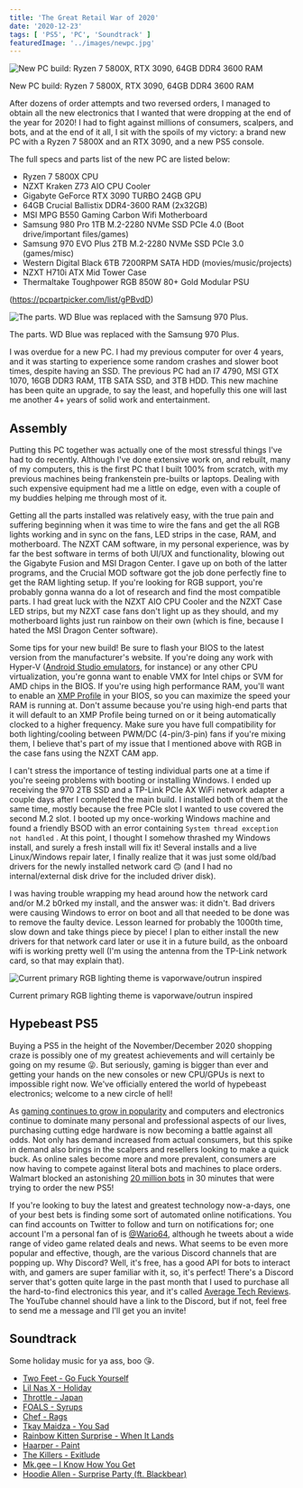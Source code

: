 ```yaml
---
title: 'The Great Retail War of 2020'
date: '2020-12-23'
tags: [ 'PS5', 'PC', 'Soundtrack' ]
featuredImage: '../images/newpc.jpg'
---
```


<img src="../images/newpc.jpg" alt="New PC build: Ryzen 7 5800X, RTX 3090, 64GB DDR4 3600 RAM">

<p class="centeredContent">
  New PC build: Ryzen 7 5800X, RTX 3090, 64GB DDR4 3600 RAM
</p>

After dozens of order attempts and two reversed orders, I managed to obtain all the new electronics that I wanted that were dropping at the end of the year for 2020! I had to fight against millions of consumers, scalpers, and bots, and at the end of it all, I sit with the spoils of my victory: a brand new PC with a Ryzen 7 5800X and an RTX 3090, and a new PS5 console.

The full specs and parts list of the new PC are listed below:

- Ryzen 7 5800X CPU
- NZXT Kraken Z73 AIO CPU Cooler
- Gigabyte GeForce RTX 3090 TURBO 24GB GPU
- 64GB Crucial Ballistix DDR4-3600 RAM (2x32GB)
- MSI MPG B550 Gaming Carbon Wifi Motherboard
- Samsung 980 Pro 1TB M.2-2280 NVMe SSD PCIe 4.0 (Boot drive/important files/games)
- Samsung 970 EVO Plus 2TB M.2-2280 NVMe SSD PCIe 3.0 (games/misc)
- Western Digital Black 6TB 7200RPM SATA HDD (movies/music/projects)
- NZXT H710i ATX Mid Tower Case
- Thermaltake Toughpower RGB 850W 80+ Gold Modular PSU

<p class="centeredContent">
  (<a href="https://pcpartpicker.com/list/gPBvdD">https://pcpartpicker.com/list/gPBvdD</a>)
</p>

<img src="../images/parts.jpg" alt="The parts. WD Blue was replaced with the Samsung 970 Plus.">

<p class="centeredContent">
  The parts. WD Blue was replaced with the Samsung 970 Plus.
</p>

I was overdue for a new PC. I had my previous computer for over 4 years, and it was starting to experience some random crashes and slower boot times, despite having an SSD. The previous PC had an I7 4790, MSI GTX 1070, 16GB DDR3 RAM, 1TB SATA SSD, and 3TB HDD. This new machine has been quite an upgrade, to say the least, and hopefully this one will last me another 4+ years of solid work and entertainment.

## Assembly

Putting this PC together was actually one of the most stressful things I've had to do recently. Although I've done extensive work on, and rebuilt, many of my computers, this is the first PC that I built 100% from scratch, with my previous machines being frankenstein pre-builts or laptops. Dealing with such expensive equipment had me a little on edge, even with a couple of my buddies helping me through most of it.

Getting all the parts installed was relatively easy, with the true pain and suffering beginning when it was time to wire the fans and get the all RGB lights working and in sync on the fans, LED strips in the case, RAM, and motherboard. The NZXT CAM software, in my personal experience, was by far the best software in terms of both UI/UX and functionality, blowing out the Gigabyte Fusion and MSI Dragon Center. I gave up on both of the latter programs, and the Crucial MOD software got the job done perfectly fine to get the RAM lighting setup. If you're looking for RGB support, you're probably gonna wanna do a lot of research and find the most compatible parts. I had great luck with the NZXT AIO CPU Cooler and the NZXT Case LED strips, but my NZXT case fans don't light up as they should, and my motherboard lights just run rainbow on their own (which is fine, because I hated the MSI Dragon Center software).

Some tips for your new build! Be sure to flash your BIOS to the latest version from the manufacturer's website. If you're doing any work with Hyper-V ([Android Studio emulators](https://androidstudio.googleblog.com/2019/10/android-emulator-hypervisor-driver-for.html), for instance) or any other CPU virtualization, you're gonna want to enable VMX for Intel chips or SVM for AMD chips in the BIOS. If you're using high performance RAM, you'll want to enable an [XMP Profile](https://www.pcgamer.com/what-are-xmp-profiles-and-how-do-i-use-them/) in your BIOS, so you can maximize the speed your RAM is running at. Don't assume because you're using high-end parts that it will default to an XMP Profile being turned on or it being automatically clocked to a higher frequency. Make sure you have full compatibility for both lighting/cooling between PWM/DC (4-pin/3-pin) fans if you're mixing them, I believe that's part of my issue that I mentioned above with RGB in the case fans using the NZXT CAM app.

I can't stress the importance of testing individual parts one at a time if you're seeing problems with booting or installing Windows. I ended up receiving the 970 2TB SSD and a TP-Link PCIe AX WiFi network adapter a couple days after I completed the main build. I installed both of them at the same time, mostly because the free PCIe slot I wanted to use covered the second M.2 slot. I booted up my once-working Windows machine and found a friendly BSOD with an error containing `System thread exception not handled` . At this point, I thought I somehow thrashed my Windows install, and surely a fresh install will fix it! Several installs and a live Linux/Windows repair later, I finally realize that it was just some old/bad drivers for the newly installed network card 🙃 (and I had no internal/external disk drive for the included driver disk).

I was having trouble wrapping my head around how the network card and/or M.2 b0rked my install, and the answer was: it didn't. Bad drivers were causing Windows to error on boot and all that needed to be done was to remove the faulty device. Lesson learned for probably the 1000th time, slow down and take things piece by piece! I plan to either install the new drivers for that network card later or use it in a future build, as the onboard wifi is working pretty well (I'm using the antenna from the TP-Link network card, so that may explain that).

<img src="../images/vaporwave.jpg" alt="Current primary RGB lighting theme is vaporwave/outrun inspired">

<p class="centeredContent">
  Current primary RGB lighting theme is vaporwave/outrun inspired
</p>

## Hypebeast PS5

Buying a PS5 in the height of the November/December 2020 shopping craze is possibly one of my greatest achievements and will certainly be going on my resume 😜. But seriously, gaming is bigger than ever and getting your hands on the new consoles or new CPU/GPUs is next to impossible right now. We've officially entered the world of hypebeast electronics; welcome to a new circle of hell!

As [gaming continues to grow in popularity](https://www.theverge.com/2020/12/8/22163728/youtube-viewers-100-billion-hours-gaming-videos-2020) and computers and electronics continue to dominate many personal and professional aspects of our lives, purchasing cutting edge hardware is now becoming a battle against all odds. Not only has demand increased from actual consumers, but this spike in demand also brings in the scalpers and resellers looking to make a quick buck. As online sales become more and more prevalent, consumers are now having to compete against literal bots and machines to place orders. Walmart blocked an astonishing [20 million bots](https://www.techradar.com/news/ps5-and-xbox-series-x-stock-update-walmart-cracks-down-on-bots-and-scalpers) in 30 minutes that were trying to order the new PS5!

If you're looking to buy the latest and greatest technology now-a-days, one of your best bets is finding some sort of automated online notifications. You can find accounts on Twitter to follow and turn on notifications for; one account I'm a personal fan of is [@Wario64](https://twitter.com/Wario64), although he tweets about a wide range of video game related deals and news. What seems to be even more popular and effective, though, are the various Discord channels that are popping up. Why Discord? Well, it's free, has a good API for bots to interact with, and gamers are super familiar with it, so, it's perfect! There's a Discord server that's gotten quite large in the past month that I used to purchase all the hard-to-find electronics this year, and it's called [Average Tech Reviews](https://www.youtube.com/c/AverageTechReviews). The YouTube channel should have a link to the Discord, but if not, feel free to send me a message and I'll get you an invite!

## Soundtrack

Some holiday music for ya ass, boo 😘.

- [Two Feet - Go Fuck Yourself](https://www.youtube.com/watch?v=pFoja4b0ZFo)
- [Lil Nas X - Holiday](https://www.youtube.com/watch?v=9vMLTcftlyI)
- [Throttle - Japan](https://www.youtube.com/watch?v=FPkzLide5wA)
- [FOALS - Syrups](https://www.youtube.com/watch?v=tmLA7XCAQ5U)
- [Chef - Rags](https://www.youtube.com/watch?v=XD3mh-Kc7_0)
- [Tkay Maidza - You Sad](https://www.youtube.com/watch?v=8WjKZbxlaFA)
- [Rainbow Kitten Surprise - When It Lands](https://www.youtube.com/watch?v=LKtalf9Fb6M)
- [Haarper - Paint](https://www.youtube.com/watch?v=WIU-UK4fzCU)
- [The Killers - Exitlude](https://www.youtube.com/watch?v=vNLHDJ-aEBk)
- [Mk.gee – I Know How You Get](https://www.youtube.com/watch?v=6LPJJfsIPhE)
- [Hoodie Allen - Surprise Party (ft. Blackbear)](https://www.youtube.com/watch?v=ax2omNHZaWw)
